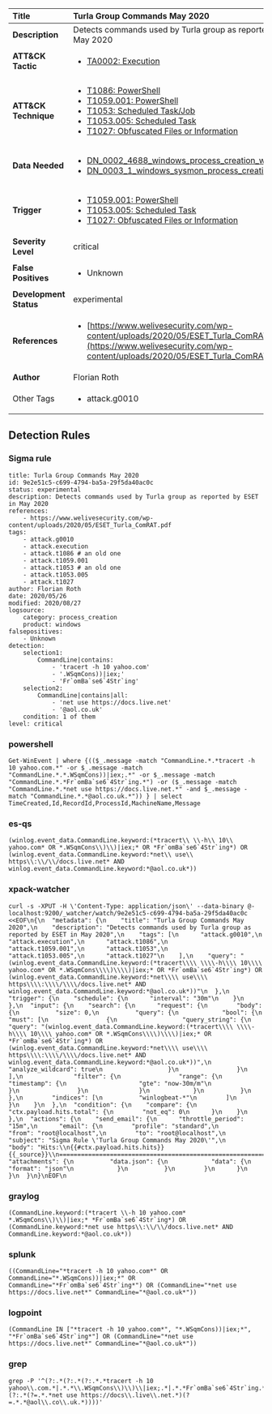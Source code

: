 | Title                    | Turla Group Commands May 2020       |
|:-------------------------|:------------------|
| **Description**          | Detects commands used by Turla group as reported by ESET in May 2020 |
| **ATT&amp;CK Tactic**    |  <ul><li>[TA0002: Execution](https://attack.mitre.org/tactics/TA0002)</li></ul>  |
| **ATT&amp;CK Technique** | <ul><li>[T1086: PowerShell](https://attack.mitre.org/techniques/T1086)</li><li>[T1059.001: PowerShell](https://attack.mitre.org/techniques/T1059.001)</li><li>[T1053: Scheduled Task/Job](https://attack.mitre.org/techniques/T1053)</li><li>[T1053.005: Scheduled Task](https://attack.mitre.org/techniques/T1053.005)</li><li>[T1027: Obfuscated Files or Information](https://attack.mitre.org/techniques/T1027)</li></ul>  |
| **Data Needed**          | <ul><li>[DN_0002_4688_windows_process_creation_with_commandline](../Data_Needed/DN_0002_4688_windows_process_creation_with_commandline.md)</li><li>[DN_0003_1_windows_sysmon_process_creation](../Data_Needed/DN_0003_1_windows_sysmon_process_creation.md)</li></ul>  |
| **Trigger**              | <ul><li>[T1059.001: PowerShell](../Triggers/T1059.001.md)</li><li>[T1053.005: Scheduled Task](../Triggers/T1053.005.md)</li><li>[T1027: Obfuscated Files or Information](../Triggers/T1027.md)</li></ul>  |
| **Severity Level**       | critical |
| **False Positives**      | <ul><li>Unknown</li></ul>  |
| **Development Status**   | experimental |
| **References**           | <ul><li>[https://www.welivesecurity.com/wp-content/uploads/2020/05/ESET_Turla_ComRAT.pdf](https://www.welivesecurity.com/wp-content/uploads/2020/05/ESET_Turla_ComRAT.pdf)</li></ul>  |
| **Author**               | Florian Roth |
| Other Tags           | <ul><li>attack.g0010</li></ul> | 

## Detection Rules

### Sigma rule

```
title: Turla Group Commands May 2020
id: 9e2e51c5-c699-4794-ba5a-29f5da40ac0c
status: experimental
description: Detects commands used by Turla group as reported by ESET in May 2020
references:
    - https://www.welivesecurity.com/wp-content/uploads/2020/05/ESET_Turla_ComRAT.pdf
tags:
    - attack.g0010
    - attack.execution
    - attack.t1086 # an old one
    - attack.t1059.001
    - attack.t1053 # an old one
    - attack.t1053.005
    - attack.t1027
author: Florian Roth
date: 2020/05/26
modified: 2020/08/27
logsource:
    category: process_creation
    product: windows
falsepositives:
    - Unknown
detection:
    selection1:
        CommandLine|contains:
            - 'tracert -h 10 yahoo.com'
            - '.WSqmCons))|iex;'
            - 'Fr`omBa`se6`4Str`ing'
    selection2:
        CommandLine|contains|all:
            - 'net use https://docs.live.net'
            - '@aol.co.uk'
    condition: 1 of them
level: critical

```





### powershell
    
```
Get-WinEvent | where {(($_.message -match "CommandLine.*.*tracert -h 10 yahoo.com.*" -or $_.message -match "CommandLine.*.*.WSqmCons))|iex;.*" -or $_.message -match "CommandLine.*.*Fr`omBa`se6`4Str`ing.*") -or ($_.message -match "CommandLine.*.*net use https://docs.live.net.*" -and $_.message -match "CommandLine.*.*@aol.co.uk.*")) } | select TimeCreated,Id,RecordId,ProcessId,MachineName,Message
```


### es-qs
    
```
(winlog.event_data.CommandLine.keyword:(*tracert\\ \\-h\\ 10\\ yahoo.com* OR *.WSqmCons\\)\\)|iex;* OR *Fr`omBa`se6`4Str`ing*) OR (winlog.event_data.CommandLine.keyword:*net\\ use\\ https\\:\\/\\/docs.live.net* AND winlog.event_data.CommandLine.keyword:*@aol.co.uk*))
```


### xpack-watcher
    
```
curl -s -XPUT -H \'Content-Type: application/json\' --data-binary @- localhost:9200/_watcher/watch/9e2e51c5-c699-4794-ba5a-29f5da40ac0c <<EOF\n{\n  "metadata": {\n    "title": "Turla Group Commands May 2020",\n    "description": "Detects commands used by Turla group as reported by ESET in May 2020",\n    "tags": [\n      "attack.g0010",\n      "attack.execution",\n      "attack.t1086",\n      "attack.t1059.001",\n      "attack.t1053",\n      "attack.t1053.005",\n      "attack.t1027"\n    ],\n    "query": "(winlog.event_data.CommandLine.keyword:(*tracert\\\\ \\\\-h\\\\ 10\\\\ yahoo.com* OR *.WSqmCons\\\\)\\\\)|iex;* OR *Fr`omBa`se6`4Str`ing*) OR (winlog.event_data.CommandLine.keyword:*net\\\\ use\\\\ https\\\\:\\\\/\\\\/docs.live.net* AND winlog.event_data.CommandLine.keyword:*@aol.co.uk*))"\n  },\n  "trigger": {\n    "schedule": {\n      "interval": "30m"\n    }\n  },\n  "input": {\n    "search": {\n      "request": {\n        "body": {\n          "size": 0,\n          "query": {\n            "bool": {\n              "must": [\n                {\n                  "query_string": {\n                    "query": "(winlog.event_data.CommandLine.keyword:(*tracert\\\\ \\\\-h\\\\ 10\\\\ yahoo.com* OR *.WSqmCons\\\\)\\\\)|iex;* OR *Fr`omBa`se6`4Str`ing*) OR (winlog.event_data.CommandLine.keyword:*net\\\\ use\\\\ https\\\\:\\\\/\\\\/docs.live.net* AND winlog.event_data.CommandLine.keyword:*@aol.co.uk*))",\n                    "analyze_wildcard": true\n                  }\n                }\n              ],\n              "filter": {\n                "range": {\n                  "timestamp": {\n                    "gte": "now-30m/m"\n                  }\n                }\n              }\n            }\n          }\n        },\n        "indices": [\n          "winlogbeat-*"\n        ]\n      }\n    }\n  },\n  "condition": {\n    "compare": {\n      "ctx.payload.hits.total": {\n        "not_eq": 0\n      }\n    }\n  },\n  "actions": {\n    "send_email": {\n      "throttle_period": "15m",\n      "email": {\n        "profile": "standard",\n        "from": "root@localhost",\n        "to": "root@localhost",\n        "subject": "Sigma Rule \'Turla Group Commands May 2020\'",\n        "body": "Hits:\\n{{#ctx.payload.hits.hits}}{{_source}}\\n================================================================================\\n{{/ctx.payload.hits.hits}}",\n        "attachments": {\n          "data.json": {\n            "data": {\n              "format": "json"\n            }\n          }\n        }\n      }\n    }\n  }\n}\nEOF\n
```


### graylog
    
```
(CommandLine.keyword:(*tracert \\-h 10 yahoo.com* *.WSqmCons\\)\\)|iex;* *Fr`omBa`se6`4Str`ing*) OR (CommandLine.keyword:*net use https\\:\\/\\/docs.live.net* AND CommandLine.keyword:*@aol.co.uk*))
```


### splunk
    
```
((CommandLine="*tracert -h 10 yahoo.com*" OR CommandLine="*.WSqmCons))|iex;*" OR CommandLine="*Fr`omBa`se6`4Str`ing*") OR (CommandLine="*net use https://docs.live.net*" CommandLine="*@aol.co.uk*"))
```


### logpoint
    
```
(CommandLine IN ["*tracert -h 10 yahoo.com*", "*.WSqmCons))|iex;*", "*Fr`omBa`se6`4Str`ing*"] OR (CommandLine="*net use https://docs.live.net*" CommandLine="*@aol.co.uk*"))
```


### grep
    
```
grep -P '^(?:.*(?:.*(?:.*.*tracert -h 10 yahoo\\.com.*|.*.*\\.WSqmCons\\)\\)\\|iex;.*|.*.*Fr`omBa`se6`4Str`ing.*)|.*(?:.*(?=.*.*net use https://docs\\.live\\.net.*)(?=.*.*@aol\\.co\\.uk.*))))'
```



